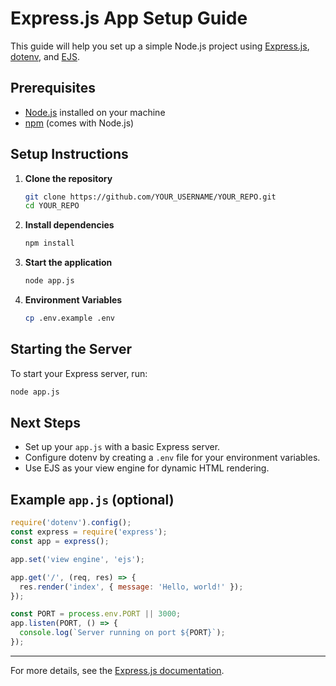 # Express.js App Setup Guide

This guide will help you set up a simple Node.js project using [Express.js](https://expressjs.com/), [dotenv](https://www.npmjs.com/package/dotenv), and [EJS](https://ejs.co/).

## Prerequisites

- [Node.js](https://nodejs.org/) installed on your machine
- [npm](https://www.npmjs.com/) (comes with Node.js)

## Setup Instructions

1. **Clone the repository**

   ```bash
   git clone https://github.com/YOUR_USERNAME/YOUR_REPO.git
   cd YOUR_REPO
   ```

2. **Install dependencies**

   ```bash
   npm install
   ```

3. **Start the application**

   ```bash
   node app.js
   ```

4. **Environment Variables**

   ```bash
   cp .env.example .env
   ```

## Starting the Server

To start your Express server, run:

```bash
node app.js
```

## Next Steps

- Set up your `app.js` with a basic Express server.
- Configure dotenv by creating a `.env` file for your environment variables.
- Use EJS as your view engine for dynamic HTML rendering.

## Example `app.js` (optional)

```js
require('dotenv').config();
const express = require('express');
const app = express();

app.set('view engine', 'ejs');

app.get('/', (req, res) => {
  res.render('index', { message: 'Hello, world!' });
});

const PORT = process.env.PORT || 3000;
app.listen(PORT, () => {
  console.log(`Server running on port ${PORT}`);
});
```

---

For more details, see the [Express.js documentation](https://expressjs.com/).